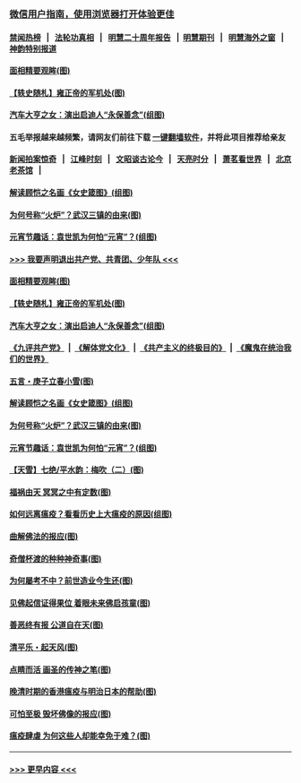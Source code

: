 ### [微信用户指南，使用浏览器打开体验更佳](https://github.com/gfw-breaker/banned-news1/blob/master/indexes/wechat-guide.md?t=0)
#### [禁闻热榜](热点新闻.md?t=0)  &nbsp;&nbsp;|&nbsp;&nbsp; [法轮功真相](https://github.com/gfw-breaker/truth/blob/master/README.md?t=0) &nbsp;&nbsp;|&nbsp;&nbsp; [明慧二十周年报告](https://github.com/gfw-breaker/mh-reports/blob/master/README.md?t=0) &nbsp;&nbsp;|&nbsp;&nbsp;[明慧期刊](https://github.com/gfw-breaker/mh-qikan) &nbsp;&nbsp;|&nbsp;&nbsp; [明慧海外之窗](https://github.com/gfw-breaker/mh-news/blob/master/README.md?t=0) &nbsp;&nbsp;|&nbsp;&nbsp; [神韵特别报道](https://github.com/gfw-breaker/mh-news/blob/master/shenyun.md?t=0)
#### [面相精要观眸(图)](../pages/p7/921589.md?t=02091944) 
#### [【轶史随札】雍正帝的军机处(图)](../pages/p7/922008.md?t=02091944) 
#### [汽车大亨之女：演出启迪人“永保善念”(组图)](../pages/p7/922349.md?t=02091944) 
#### 五毛举报越来越频繁，请网友们前往下载 [一键翻墙软件](https://github.com/gfw-breaker/ssr-accounts)，并将此项目推荐给亲友
#### [新闻拍案惊奇](https://github.com/gfw-breaker/banned-news1/blob/master/pages/link4.md) &nbsp;&nbsp;|&nbsp;&nbsp; [江峰时刻](https://github.com/gfw-breaker/banned-news1/blob/master/pages/link4.md) &nbsp;&nbsp;|&nbsp;&nbsp; [文昭谈古论今](https://github.com/gfw-breaker/banned-news1/blob/master/pages/link4.md) &nbsp;&nbsp;|&nbsp;&nbsp; [天亮时分](https://github.com/gfw-breaker/banned-news1/blob/master/pages/link4.md) &nbsp;&nbsp;|&nbsp;&nbsp; [萧茗看世界](https://github.com/gfw-breaker/banned-news1/blob/master/pages/link4.md) &nbsp;&nbsp;|&nbsp;&nbsp; [北京老茶馆](https://github.com/gfw-breaker/banned-news1/blob/master/pages/link4.md) &nbsp;&nbsp;|&nbsp;&nbsp; 
#### [解读顾恺之名画《女史箴图》(组图)](../pages/p7/921835.md?t=02091944) 
#### [为何号称“火炉”？武汉三镇的由来(图)](../pages/p7/921718.md?t=02091944) 
#### [元宵节趣话：袁世凯为何怕“元宵”？(组图)](../pages/p7/922244.md?t=02091944) 
#### [>>> 我要声明退出共产党、共青团、少年队 <<<](https://github.com/begood0513/goodnews/blob/master/quit/letter.md) 
#### [面相精要观眸(图)](../pages/p7/921589.md?t=02091944) 
#### [【轶史随札】雍正帝的军机处(图)](../pages/p7/922008.md?t=02091944) 
#### [汽车大亨之女：演出启迪人“永保善念”(组图)](../pages/p7/922349.md?t=02091944) 
#### [《九评共产党》](https://github.com/begood0513/9ping.md/blob/master/README.md) &nbsp;|&nbsp; [《解体党文化》](../../../../jtdwh.md/blob/master/README.md)  &nbsp;|&nbsp; [《共产主义的终极目的》](../../../../gczydzjmd.md/blob/master/README.md) &nbsp;|&nbsp; [《魔鬼在统治我们的世界》](../../../../mgztzwmdsj.md/blob/master/README.md) 
#### [五言・庚子立春小雪(图)](../pages/p7/922009.md?t=02091944) 
#### [解读顾恺之名画《女史箴图》(组图)](../pages/p7/921835.md?t=02091944) 
#### [为何号称“火炉”？武汉三镇的由来(图)](../pages/p7/921718.md?t=02091944) 
#### [元宵节趣话：袁世凯为何怕“元宵”？(组图)](../pages/p7/922244.md?t=02091944) 
#### [【天雪】七绝/平水韵：梅吹（二）(图)](../pages/p7/921790.md?t=02091944) 
#### [福祸由天 冥冥之中有定数(图)](../pages/p7/921585.md?t=02091944) 
#### [如何远离瘟疫？看看历史上大瘟疫的原因(组图)](../pages/p7/921717.md?t=02091944) 
#### [曲解佛法的报应(图)](../pages/p7/921438.md?t=02091944) 
#### [奇僧杯渡的种种神奇事(图)](../pages/p7/921776.md?t=02091944) 
#### [为何屡考不中？前世造业今生还(图)](../pages/p7/921584.md?t=02091944) 
#### [见佛起信证得果位 着眼未来佛启孩童(图)](../pages/p7/921596.md?t=02091944) 
#### [善恶终有报 公道自在天(图)](../pages/p7/921441.md?t=02091944) 
#### [清平乐・起天风(图)](../pages/p7/921607.md?t=02091944) 
#### [点睛而活 画圣的传神之笔(图)](../pages/p7/921583.md?t=02091944) 
#### [晚清时期的香港瘟疫与明治日本的帮助(图)](../pages/p7/921674.md?t=02091944) 
#### [可怕至极 毁坏佛像的报应(图)](../pages/p7/921437.md?t=02091944) 
#### [瘟疫肆虐 为何这些人却能幸免于难？(图)](../pages/p7/921768.md?t=02091944) 

----
#### [ >>> 更早内容 <<< ](../indexes/p7-earlier.md)
